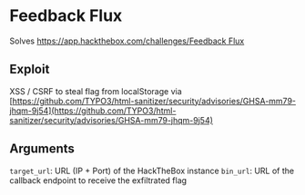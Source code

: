 # Feedback Flux
Solves [https://app.hackthebox.com/challenges/Feedback Flux](https://app.hackthebox.com/challenges/Feedback%20Flux)

## Exploit 
XSS / CSRF to steal flag from localStorage via [https://github.com/TYPO3/html-sanitizer/security/advisories/GHSA-mm79-jhqm-9j54](https://github.com/TYPO3/html-sanitizer/security/advisories/GHSA-mm79-jhqm-9j54)

## Arguments
`target_url`: URL (IP + Port) of the HackTheBox instance
`bin_url`: URL of the callback endpoint to receive the exfiltrated flag

